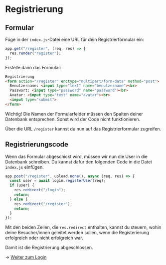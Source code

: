 # Registrierung

## Formular

Füge in der `index.js`-Datei eine URL für dein Registrierformular ein:

```js
app.get("/register", (req, res) => {
  res.render("register");
});
```

Erstelle dann das Formular:

```html
Registrierung
<form action="/register" enctype="multipart/form-data" method="post">
  Benutzername: <input type="text" name="benutzername"><br>
  Passwort: <input type="password" name="password"><br>
  Avatar: <input type="text" name="avatar"><br>
  <input type="submit">
</form>
```

Wichtig! Die Namen der Formularfelder müssen den Spalten deiner Datenbank entsprechen. Sonst wird der Code nicht funktionieren.

Über die URL `/register` kannst du nun auf das Registrierformular zugreifen.

## Registrierungscode

Wenn das Formular abgeschickt wird, müssen wir nun die User in die Datenbank schreiben. Du kannst dafür den folgenden Code
in die Datei `index.js` einfügen.

```js
app.post("/register", upload.none(), async (req, res) => {
  const user = await login.registerUser(req);
  if (user) {
    res.redirect("/login");
    return;
  } else {
    res.redirect("/register");
    return;
  }
});
```

Mit den beiden Zeilen, die `res.redirect` enthalten, kannst du steuern, wohin deine Besucher/innen geleitet werden sollen,
wenn die Registerierung erfolgreich oder nicht erfolgreich war.

Damit ist die Registrierung abgeschlossen.

&rarr; [Weiter zum Login](login.md)
